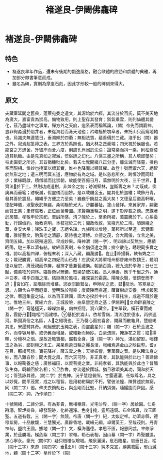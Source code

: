 ﻿---
title: '褚遂良-伊闕佛龕碑'
tags: ['褚遂良', '碑刻', '楷書']
order: 8
---
# 褚遂良-伊闕佛龕碑

## 特色
* 褚遂良早年作品，還未有後期的飄逸風格，融合歐體的險勁和虞體的典雅，再加部分隸書筆意而成。
* 雖名為碑，實則為摩崖石刻，因此字形較一般的碑刻來得大。

## 原文
夫藏室延閣之舊典，蓬萊宛委之遺文，其源始於六經，其流分於百氏，莫不美天地為廣大，嘉富貴為崇高。備物致用，則上聖存其發育；禦氣乘雲，則列仙體其變化，茲乃盡域中之事業，殫方外之天府，逾系表而稱篤論，（闕）帝先而謂窮神。豈非徇淼漫於陷井者，未從海若而泳天池也；矜峻極於塊阜者，未托山只而窺地軸也。烏識夫無邊慧日，垂鴻輝於四衢；無相法寶，蘊善價於三藏。洎乎出（闕）器之外，寂焉超筌蹄之表。三界方於禹跡也。猶大林之匹豪端；四天視於侯服也。若龍宮之方蝸舍。升彼岸而舍六度，則周孔尚溺於沈淪；證常樂而捐一乘，則松喬莫追其軌轍。由是見真如之寂滅，悟俗諦之幻化。八儒三墨之所稱，其人填邱壟矣；柱史園吏之所述，其旨猶糠粃比矣。若夫七覺開緒八正分塗，離生滅而降靈，排色空而現相。惟妙也掩室以標其實，惟神也降魔以顯其權。故登十號而禦六天，絕智於無形之地；遺三明而冥五道，應物於有為之域。是以慈悲所衣，跨恒沙而同跬步；業緣既啟，積僧祗而比崇朝，故能使百億日月，蕩無明於大夜，三千世界，齊法於下土。然則功成道樹，非煉金之初；跡滅堅林，豈斷籌之末？功既成，俟奧典而垂範；跡既滅，假靈儀而圖妙。是以載雕金玉。闡其化於迦維；載飾丹青，發其善於震旦。繩繩乎方便之力至矣！巍巍乎饒益之義大矣！文德皇后道高軒曜，德配坤儀，淑聖表於無疆，柔明極於光大。沙麓蕃祉，塗山發祥。來翼家邦，嗣徽而贊王業；聿修陰教，正位而葉帝圖。求賢顯重輪之明，逮下彰厚載之德。忠謀著於房闥，孝敬申於宗祀。至誠所感，清フ魄於上，至柔所被，蕩震騰於下。心系憂勤，行歸儉約。胎教克明，本枝冠於三代；閫政攸敘，宮掖光於二南。陋錦繪之華，身安大帛；賤珠玉之寶，志絕名璫。九族所以增睦，萬邦所以至道。宏覽圖籍，雅好藝文，酌黃老之清靜，窮詩書之溥博。立德之茂，合大兩儀，立言之美，齊明五緯。加以宿殖遠因，早成妙果。降神渭（闕一字），明四諦以契無生，應績昭陽，馳三車以濟有結。故綿區表刹，布金猶須達之園；排空散花，踴現同多寶之塔。諒以高祖四禪，俯輕末利；深入八藏，顧蔑勝。豈止降揚蕤，軼有媯之二女；載祀勝實，越高辛之四妃而山已哉！左武侯大將軍相州都督雍州牧魏王，體明德以居宗，膺茂親而作屏，發揮才藝兼苞禮樂。朝讀百篇，總九流於學海；日ゼ三賦，備萬物於詞林。臨魯衛以驂鑣，馭梁楚使扶轂。長人稱善，應乎千里之外，通神曰孝，橫乎四海之濱。結巨痛於風枝，纏深哀於霜露。陽陵永翳，懷鏡奩而不追；宮如在，蹈階除而增慕。思欲弭節鷲岳，申陟屺之悲，鼓龍池，寄寒泉之思。方願舍白亭而遐舉，瑩明珠於兜率；度黃陵而撫運，蔭寶樹於安養。博求報恩之律，曆選集靈之域。以為百王建國，圖大必揆於中州；千尊托生，成道不踐於邊地。惟地三州，實總六合。王城設險，曲阜營定鼎之基；伊闕帶，文命辟襄陵之（闕一字）穹隆極天，崢嶸無景，幽林招隱，洞穴藏金。生翠穀，橫石室而成蓋，霞舒丹，臨松門而建標。基拒於嵩山，依希雪嶺，清流注於德水，丙佛連河。斯固真俗之名區，人之絕境也。王乃罄心而宏喜舍，開藏而散龜貝。楚般竭其思，宋墨騁其奇。疏絕壁於玉繩之表，而靈龕星列；雕（闕一字）石於金波之外，而尊容月舉。或仍舊而增嚴，或維新而極妙。白豪流照，掩蓮花之質；紺揚暉，分檀林之侶。是故近瞻寶相，儼若全身，遠（闕一字）神光，湛如留影。嗤鏤玉之為劣，鄙刻檀之未工。杲杲焉逾日輪之麗長漢，峨峨焉邁金山之映巨壑。耆在目，那竭可想。寶花降祥，蔽五雲之色；天樂振響，奪萬籟之音。是以睹法身之妙，而八難自殄；聞大覺之風，而六天可陟。非正真者，其孰能與於此也？善建佛事，以報鞠養之慈；廣修福田，以資菩提之業。非純孝者，其孰能與於此也？昔簡狄生商，既輪回於名相；公旦胙魯，亦流遁於國城。猶且雅頌美其功，同和於天地；管弦詠其德，（闕二字）於鬼神。況乎慧燈普照，甘露遍灑，任姒尊名，具之以妙覺，間平茂實，成之以種智。是用勒紺碣於不朽，譬彼法幢，陳贊述於無窮，同（闕二字）偈。俾夫衣銷劫石，與金剛而比堅，芥納須彌，隨鐵圍而齊固。感（闕二字）詞，乃作頌曰： 

十號開緒，二諦分源。有為非貴，無相稱尊。光宅沙界，（闕一字）居給園。仁舟戡溺，智炬排昏。緣發現跡，化終還淨。色身掩，靈照遠鏡。布金降真，攻玉圖聖。五道有截，三（闕一字）無競。帝唐（闕一字）紀，太姒定祥。功濟赤縣，德穆紫房。十品散馥，三慧騰光。廣辟香地，載紐元綱。卓爾英王，至哉茂則。丹青神甸，鹽梅王國。擲地（闕一字）文，橫海邁德。孝思不匱，報恩罔忒。聿修淨業，於茲勝境。梯危紫（闕三字）翠嶺。勒石表相，因山墓（闕一字）希聖雖遙，求心寧永。豪光（闕6字）疑只樹樓似增城。飛泉灑漢，危石臨星。岩垂日近，松（闕十三字）來游（闕四字）垂丕川（闕十三字）純孝克宣，勝業載圓，邪山滅地，顧（闕十二字）皇祚於下（闕） 

